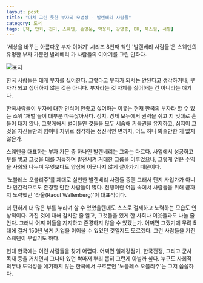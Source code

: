 ```yaml
---
layout: post
title: "마치 그린 듯한 부자의 모범상 - 발렌베리 사람들"
category: 도서
tags: [책, 만화, 전기, 스웨덴, 손영운, 박용희, 강명종, BH, 북스힐, 서평]
---
```


'세상을 바꾸는 아름다운 부자 이야기' 시리즈 8번째 책인
'발렌베리 사람들'은
스웨덴의 유명한 부자 가문인 발레베리 가 사람들의 이야기를 그린 만화다.

![표지](https://lh3.googleusercontent.com/TqveqGalJquBJm9kFUqKLPrE909gjbDZEs183mC6I4nO3clLlJ9_eH4agS4dNGfigDN3bm8fcLLQsQ=s480)

한국 사람들은 대게 부자를 싫어한다.
그렇다고 부자가 되서는 안된다고 생각하거나,
부자가 되고 싶어하지 않는 것은 아니다.
부자라는 것 자체를 싫어하는 건 아니라는 얘기다.

한국사람들이 부자에 대한 인식이 안좋고 싫어하는 이유는
현재 한국의 부자라 할 수 있는 소위 '재벌'들이 대부분 마뜩잖아서다.
정치, 경제 모두에서 권력을 쥐고 지 멋대로 흔들어 대지 않나,
그렇게해서 벌어들인 것들을 모두 세습해 기득권을 유지하고,
심지어 그것을 자신들만의 힘이나 지위로 생각하는 정신적인 면까지,
어느 하나 봐줄만한 게 없지 않은가.

스웨덴을 대표하는 부자 가문 중 하나인 발렌베리는 그와는 다르다.
사업에서 성공하고 부를 쌓고
그것을 대를 거듭하며 발전시켜 거대한 그룹을 이루었으나,
그렇게 얻은 수익을 사회와 나누며
무엇보다도 양심에 어긋나지 않게 살아가기 때문이다.

'노블레스 오블리주'를 제대로 실천한 발렌베리 사람들 중엔
그래서 단지 사업가가 아니라
인간적으로도 존경할 만한 사람들이 많다.
전쟁이란 어둠 속에서 사람들을 위해 끝까지 노력했던 '라울(Raoul Wallenberg)'이 대표적이다.

더 편하게 더 많은 부를 누리며 살 수 있었을텐데도
스스로 절제하고 노력하는 모습도 인상적이다.
가진 것에 대해 감사할 줄 알고,
그것들을 있게 한 사회나 이웃들과도 나눌 줄 안다.
그러니 어찌 이들을 지지하고 존경하지 않을 수 있겠는가.
어쩌면 그랬기에 무려 5대에 걸쳐 150년 넘게 기업을 이어올 수 있었던 것일지도 모르겠다.
그런 사람들을 가진 스웨덴이 부럽기도 하다.

현대 한국에는 이런 사람들을 찾기 어렵다.
어쩌면 일제강점기, 한국전쟁, 그리고 군사 독재 등을 거치면서
그나마 있던 싹마저 뿌리 뽑혀 그런게 아닐까 싶다.
누구도 사회적 의무나 도덕성을 얘기하지 않는 한국에서
구호뿐인 '노블레스 오블리주'는 그저 씁쓸하다.
